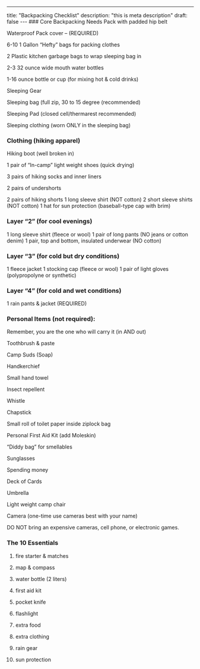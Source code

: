 ---
title: "Backpacking Checklist"
description: "this is meta description"
draft: false
--- ### Core Backpacking Needs
Pack with padded hip belt

 Waterproof Pack cover – (REQUIRED)

 6-10 1 Gallon “Hefty” bags for packing clothes

 2 Plastic kitchen garbage bags to wrap sleeping bag in

 2-3 32 ounce wide mouth water bottles

 1-16 ounce bottle or cup (for mixing hot & cold drinks)

 Sleeping Gear

 Sleeping bag (full zip, 30 to 15 degree (recommended)

 Sleeping Pad (closed cell/thermarest recommended)

 Sleeping clothing (worn ONLY in the sleeping bag)

 ### Clothing (hiking apparel)

 Hiking boot (well broken in)

 1 pair of “In-camp” light weight shoes (quick drying)

 3 pairs of hiking socks and inner liners
 
 2 pairs of undershorts

 2 pairs of hiking shorts
 1 long sleeve shirt (NOT cotton)
  2 short sleeve shirts (NOT cotton)
  1 hat for sun protection (baseball-type cap with brim)

  ### Layer “2” (for cool evenings)
  1 long sleeve shirt (fleece or wool)
  1 pair of long pants (NO jeans or cotton denim)
 1 pair, top and bottom, insulated underwear (NO cotton)

 ### Layer “3” (for cold but dry conditions)
 1 fleece jacket
  1 stocking cap (fleece or wool)
  1 pair of light gloves (polypropolyne or synthetic)

 ### Layer “4” (for cold and wet conditions)
  1 rain pants & jacket (REQUIRED)

 ### Personal Items (not required):
 Remember, you are the one who will carry it (in AND out)

 Toothbrush & paste

 Camp Suds (Soap)

 Handkerchief

 Small hand towel

 Insect repellent

 Whistle

 Chapstick

 Small roll of toilet paper inside ziplock bag

 Personal First Aid Kit (add Moleskin)

 “Diddy bag” for smellables

 Sunglasses

 Spending money

 Deck of Cards

 Umbrella

 Light weight camp chair

 Camera (one-time use cameras best with your name)

 DO NOT bring an expensive cameras, cell phone,  or electronic games.

 ### The 10 Essentials
 1. fire starter & matches

 2. map & compass

 3. water bottle (2 liters)

 4. first aid kit

 5. pocket knife

 6. flashlight

 7. extra food

 8. extra clothing

 9. rain gear

 10. sun protection
